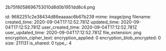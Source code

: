 2b75f8058696753010d8d0b1951dd8c4.png

id: 9682251c2e38434d86eaaaac6b67b239
mime: image/png
filename: 
created_time: 2020-09-04T17:12:52.781Z
updated_time: 2020-09-04T17:12:52.781Z
user_created_time: 2020-09-04T17:12:52.781Z
user_updated_time: 2020-09-04T17:12:52.781Z
file_extension: png
encryption_cipher_text: 
encryption_applied: 0
encryption_blob_encrypted: 0
size: 211131
is_shared: 0
type_: 4